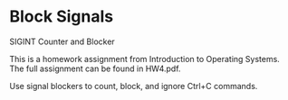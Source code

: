 # Block Signals
 SIGINT Counter and Blocker

This is a homework assignment from Introduction to Operating Systems.  The full assignment can be found in HW4.pdf.

Use signal blockers to count, block, and ignore Ctrl+C commands.
